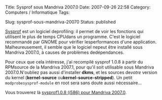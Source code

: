 Title: Sysprof sous Mandriva 2007.0
Date: 2007-09-26 22:58
Category: Computers / Informatique
Tags:

Slug: sysprof-sous-mandriva-20070
Status: published

[Sysprof](\%22http://live.gnome.org/Sysprof\%22) est un logiciel deprofiling: il permet de voir les fonctions qui utilisent le plus de temps CPUdans un programme. C'est le logiciel recommandé par GNOME pour vérifier lesperformances d'une application. Malheureusement, il semble que le logiciel nepeut être installé sous Mandriva 2007.0, à causes de problèmes dedépendances.  
  
Pour ceux que cela intéresse, j'ai recompilé sysprof 1.0.8 à partir du RPMsource de la Mandriva 2007.1, pour qu'il soit utilisable sous Mandriva 2007.0.N'oubliez pas aussi d'installer **dkms**, et les sources de*votre* version du kernel (**kernel-source** ou**kernel-source-stripped**). Un petit `modprobesysprof-module` en root sera sans doute aussi nécessaire...  
  
Vous trouverez là [sysprof1.0.8 (i586) pour Mandriva 2007.0](\%22http://liberforce.is.dreaming.org/tmp/sysprof-1.0.8-2mdv2007.0.i586.rpm\%22).
